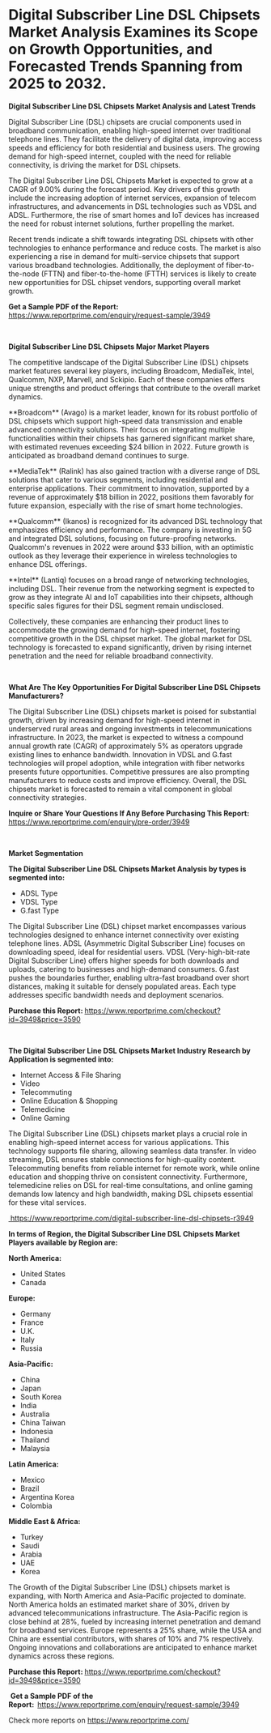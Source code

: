 <p><h1>Digital Subscriber Line DSL Chipsets Market Analysis Examines its Scope on Growth Opportunities, and Forecasted Trends Spanning from 2025 to 2032.</h1></p><p><strong>Digital Subscriber Line DSL Chipsets Market Analysis and Latest Trends</strong></p>
<p><p>Digital Subscriber Line (DSL) chipsets are crucial components used in broadband communication, enabling high-speed internet over traditional telephone lines. They facilitate the delivery of digital data, improving access speeds and efficiency for both residential and business users. The growing demand for high-speed internet, coupled with the need for reliable connectivity, is driving the market for DSL chipsets.</p><p>The Digital Subscriber Line DSL Chipsets Market is expected to grow at a CAGR of 9.00% during the forecast period. Key drivers of this growth include the increasing adoption of internet services, expansion of telecom infrastructures, and advancements in DSL technologies such as VDSL and ADSL. Furthermore, the rise of smart homes and IoT devices has increased the need for robust internet solutions, further propelling the market.</p><p>Recent trends indicate a shift towards integrating DSL chipsets with other technologies to enhance performance and reduce costs. The market is also experiencing a rise in demand for multi-service chipsets that support various broadband technologies. Additionally, the deployment of fiber-to-the-node (FTTN) and fiber-to-the-home (FTTH) services is likely to create new opportunities for DSL chipset vendors, supporting overall market growth.</p></p>
<p><strong>Get a Sample PDF of the Report:&nbsp;</strong> <a href="https://www.reportprime.com/enquiry/request-sample/3949?utm_campaign=2457&utm_medium=2&utm_source=Github&utm_content=ia&utm_term=18032025&utm_id=digital-subscriber-line-dsl-chipsets">https://www.reportprime.com/enquiry/request-sample/3949</a></p>
<p>&nbsp;</p>
<p><strong>Digital Subscriber Line DSL Chipsets Major Market Players</strong></p>
<p><p>The competitive landscape of the Digital Subscriber Line (DSL) chipsets market features several key players, including Broadcom, MediaTek, Intel, Qualcomm, NXP, Marvell, and Sckipio. Each of these companies offers unique strengths and product offerings that contribute to the overall market dynamics.</p><p>**Broadcom** (Avago) is a market leader, known for its robust portfolio of DSL chipsets which support high-speed data transmission and enable advanced connectivity solutions. Their focus on integrating multiple functionalities within their chipsets has garnered significant market share, with estimated revenues exceeding $24 billion in 2022. Future growth is anticipated as broadband demand continues to surge.</p><p>**MediaTek** (Ralink) has also gained traction with a diverse range of DSL solutions that cater to various segments, including residential and enterprise applications. Their commitment to innovation, supported by a revenue of approximately $18 billion in 2022, positions them favorably for future expansion, especially with the rise of smart home technologies.</p><p>**Qualcomm** (Ikanos) is recognized for its advanced DSL technology that emphasizes efficiency and performance. The company is investing in 5G and integrated DSL solutions, focusing on future-proofing networks. Qualcomm's revenues in 2022 were around $33 billion, with an optimistic outlook as they leverage their experience in wireless technologies to enhance DSL offerings.</p><p>**Intel** (Lantiq) focuses on a broad range of networking technologies, including DSL. Their revenue from the networking segment is expected to grow as they integrate AI and IoT capabilities into their chipsets, although specific sales figures for their DSL segment remain undisclosed.</p><p>Collectively, these companies are enhancing their product lines to accommodate the growing demand for high-speed internet, fostering competitive growth in the DSL chipset market. The global market for DSL technology is forecasted to expand significantly, driven by rising internet penetration and the need for reliable broadband connectivity.</p></p>
<p>&nbsp;</p>
<p><strong>What Are The Key Opportunities For Digital Subscriber Line DSL Chipsets Manufacturers?</strong></p>
<p><p>The Digital Subscriber Line (DSL) chipsets market is poised for substantial growth, driven by increasing demand for high-speed internet in underserved rural areas and ongoing investments in telecommunications infrastructure. In 2023, the market is expected to witness a compound annual growth rate (CAGR) of approximately 5% as operators upgrade existing lines to enhance bandwidth. Innovation in VDSL and G.fast technologies will propel adoption, while integration with fiber networks presents future opportunities. Competitive pressures are also prompting manufacturers to reduce costs and improve efficiency. Overall, the DSL chipsets market is forecasted to remain a vital component in global connectivity strategies.</p></p>
<p><strong>Inquire or Share Your Questions If Any Before Purchasing This Report:</strong> <a href="https://www.reportprime.com/enquiry/pre-order/3949?utm_campaign=2457&utm_medium=2&utm_source=Github&utm_content=ia&utm_term=18032025&utm_id=digital-subscriber-line-dsl-chipsets">https://www.reportprime.com/enquiry/pre-order/3949</a></p>
<p>&nbsp;</p>
<p><strong>Market Segmentation</strong></p>
<p><strong>The Digital Subscriber Line DSL Chipsets Market Analysis by types is segmented into:</strong></p>
<p><ul><li>ADSL Type</li><li>VDSL Type</li><li>G.fast Type</li></ul></p>
<p><p>The Digital Subscriber Line (DSL) chipset market encompasses various technologies designed to enhance internet connectivity over existing telephone lines. ADSL (Asymmetric Digital Subscriber Line) focuses on downloading speed, ideal for residential users. VDSL (Very-high-bit-rate Digital Subscriber Line) offers higher speeds for both downloads and uploads, catering to businesses and high-demand consumers. G.fast pushes the boundaries further, enabling ultra-fast broadband over short distances, making it suitable for densely populated areas. Each type addresses specific bandwidth needs and deployment scenarios.</p></p>
<p><strong>Purchase this Report:&nbsp;</strong><a href="https://www.reportprime.com/checkout?id=3949&price=3590&utm_campaign=2457&utm_medium=2&utm_source=Github&utm_content=ia&utm_term=18032025&utm_id=digital-subscriber-line-dsl-chipsets">https://www.reportprime.com/checkout?id=3949&price=3590</a></p>
<p>&nbsp;</p>
<p><strong>The Digital Subscriber Line DSL Chipsets Market Industry Research by Application is segmented into:</strong></p>
<p><ul><li>Internet Access & File Sharing</li><li>Video</li><li>Telecommuting</li><li>Online Education & Shopping</li><li>Telemedicine</li><li>Online Gaming</li></ul></p>
<p><p>The Digital Subscriber Line (DSL) chipsets market plays a crucial role in enabling high-speed internet access for various applications. This technology supports file sharing, allowing seamless data transfer. In video streaming, DSL ensures stable connections for high-quality content. Telecommuting benefits from reliable internet for remote work, while online education and shopping thrive on consistent connectivity. Furthermore, telemedicine relies on DSL for real-time consultations, and online gaming demands low latency and high bandwidth, making DSL chipsets essential for these vital services.</p></p>
<p><a href="https://www.reportprime.com/digital-subscriber-line-dsl-chipsets-r3949?utm_campaign=2457&utm_medium=2&utm_source=Github&utm_content=ia&utm_term=18032025&utm_id=digital-subscriber-line-dsl-chipsets">&nbsp;https://www.reportprime.com/digital-subscriber-line-dsl-chipsets-r3949</a></p>
<p><strong>In terms of Region, the Digital Subscriber Line DSL Chipsets Market Players available by Region are:</strong></p>
<p>
    <p> <strong> North America: </strong>
        <ul>
            <li>United States</li>
            <li>Canada</li>
        </ul>
        </p> 
    <p> <strong> Europe: </strong>
        <ul>
            <li>Germany</li>
            <li>France</li>
            <li>U.K.</li>
            <li>Italy</li>
            <li>Russia</li>
        </ul>
        </p> 
    <p> <strong> Asia-Pacific: </strong>
        <ul>
            <li>China</li>
            <li>Japan</li>
            <li>South Korea</li>
            <li>India</li>
            <li>Australia</li>
            <li>China Taiwan</li>
            <li>Indonesia</li>
            <li>Thailand</li>
            <li>Malaysia</li>
        </ul>
        </p> 
    <p> <strong> Latin America: </strong>
        <ul>
            <li>Mexico</li>
            <li>Brazil</li>
            <li>Argentina Korea</li>
            <li>Colombia</li>
        </ul>
        </p> 
    <p> <strong> Middle East & Africa: </strong>
        <ul>
            <li>Turkey</li>
            <li>Saudi</li>
            <li>Arabia</li>
            <li>UAE</li>
            <li>Korea</li>
        </ul>
    </p>
    </p>
<p><p>The Growth of the Digital Subscriber Line (DSL) chipsets market is expanding, with North America and Asia-Pacific projected to dominate. North America holds an estimated market share of 30%, driven by advanced telecommunications infrastructure. The Asia-Pacific region is close behind at 28%, fueled by increasing internet penetration and demand for broadband services. Europe represents a 25% share, while the USA and China are essential contributors, with shares of 10% and 7% respectively. Ongoing innovations and collaborations are anticipated to enhance market dynamics across these regions.</p></p>
<p><strong>Purchase this Report: </strong><a href="https://www.reportprime.com/checkout?id=3949&price=3590&utm_campaign=2457&utm_medium=2&utm_source=Github&utm_content=ia&utm_term=18032025&utm_id=digital-subscriber-line-dsl-chipsets">https://www.reportprime.com/checkout?id=3949&price=3590</a></p>
<p>&nbsp;<strong>Get a Sample PDF of the Report:&nbsp;&nbsp;</strong><a href="https://www.reportprime.com/enquiry/request-sample/3949?utm_campaign=2457&utm_medium=2&utm_source=Github&utm_content=ia&utm_term=18032025&utm_id=digital-subscriber-line-dsl-chipsets">https://www.reportprime.com/enquiry/request-sample/3949</a></p>
<p><strong></strong></p>
<p>Check more reports on <a href="https://www.reportprime.com/?utm_campaign=2457&utm_medium=2&utm_source=Github&utm_content=ia&utm_term=18032025&utm_id=digital-subscriber-line-dsl-chipsets">https://www.reportprime.com/</a></p>
